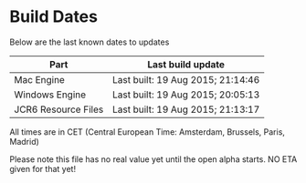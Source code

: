 # Build Dates

Below are the last known dates to updates

Part | Last build update
-----|-----
Mac Engine | Last built: 19 Aug 2015; 21:14:46
Windows Engine | Last built: 19 Aug 2015; 20:05:13
JCR6 Resource Files | Last built: 19 Aug 2015; 21:13:17
All times are in CET (Central European Time: Amsterdam, Brussels, Paris, Madrid)


Please note this file has no real value yet until the open alpha starts. NO ETA given for that yet!
